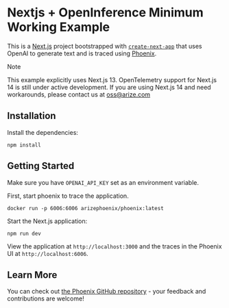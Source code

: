 # Nextjs + OpenInference Minimum Working Example

This is a [Next.js](https://nextjs.org/) project bootstrapped with [`create-next-app`](https://github.com/vercel/next.js/tree/canary/packages/create-next-app) that uses OpenAI to generate text and is traced using [Phoenix](https://github.com/Arize-ai/phoenix).

> [!NOTE]  
> This example explicitly uses Next.js 13. OpenTelemetry support for Next.js 14 is still under active development. If you are using Next.js 14 and need workarounds, please contact us at oss@arize.com

## Installation

Install the dependencies:

```shell
npm install
```

## Getting Started

Make sure you have `OPENAI_API_KEY` set as an environment variable.

First, start phoenix to trace the application.

```shell
docker run -p 6006:6006 arizephoenix/phoenix:latest
```

Start the Next.js application:

```shell
npm run dev
```

View the application at `http://localhost:3000` and the traces in the Phoenix UI at `http://localhost:6006`.

## Learn More

You can check out [the Phoenix GitHub repository](https://github.com/Arize-ai/phoenix) - your feedback and contributions are welcome!
